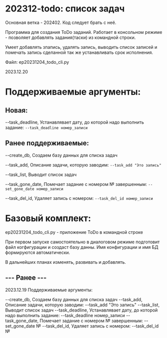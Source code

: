 # 202312-todo: список задач
 Основная ветка - 202402. Код следует брать с неё.
 
 Программа для создания ToDo заданий.
 Работает в консольном режиме - позволяет добавлять задания(таски) из командной строки.

 
 
Умеет добавлять зпапись, удалять запись, выводить список записей и помечать запись сделанной так же устанавливать срок исполнения.


Файл: ep20231204_todo_cli.py


2023.12.20


# Поддерживаемые  аргументы:

## Новая:

--task_deadline, Устанавлявает дату, до которой надо выполнить задание: `--task_deadline номер_записи`

## Ранее поддерживаемые:

--create_db, Создаем базу данных для списка задач

--task_add, Описание задачи, которую заводим: `--task_add "Это запись"`

--task_list, Выводит список задач

--task_gone_date, Помечает задание с номером № завершенным: `--set_gone_date номер_записи`

--task_del_id, Удаляет запись с номером: `--task_del_id номер_записи`


# Базовый комплект:

ep20231204_todo_cli.py - приложение ToDo в командной строке

При первом запуске самостоятельно в диалоговом режиме подготовит файл когфигурации и создаст базу данны. Имя конфигурации и имя БД формируются автоматически. 

В дальнейших планах изменять, развивать и добавлять.

## --- Ранее ---

2023.12.19
Поддерживаемые  аргументы:

--create_db, Создаем базу данных для списка задач
--task_add, Описание задачи, которую заводим: --task_add "Это запись"
--task_list, Выводит список задач
--task_deadline, Устанавлявает дату, до которой надо выполнить задание: --task_deadline номер_записи
--task_gone_date, Помечает задание с номером № завершенным: --set_gone_date №
--task_del_id, Удаляет запись с номером: --task_del_id №
    

